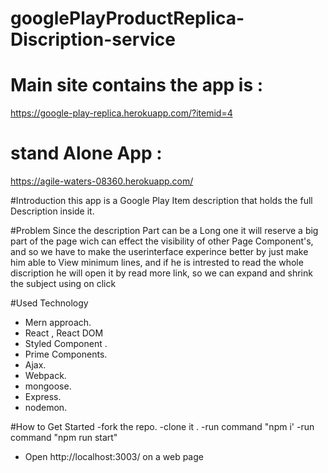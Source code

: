 # googlePlayProductReplica-Discription-service

# Main site contains the app is :
https://google-play-replica.herokuapp.com/?itemid=4
# stand Alone App :
https://agile-waters-08360.herokuapp.com/

#Introduction
this app is a Google Play Item description that holds the full Description inside it.

#Problem
Since the description Part can be a Long one it will reserve a big part of the page wich can effect the visibility of other Page Component's,
and so we have to make the userinterface experince better by just make him able to View minimum lines,
and if he is intrested to read the whole discription he will open it by read more link, so we can expand and shrink the subject using on click

#Used Technology
- Mern approach.
- React , React DOM
- Styled Component .
- Prime Components.
- Ajax.
- Webpack.
- mongoose.
- Express.
- nodemon.

#How to Get Started
-fork the repo.
-clone it .
-run command "npm i'
-run command "npm run start"
- Open http://localhost:3003/ on a web page

